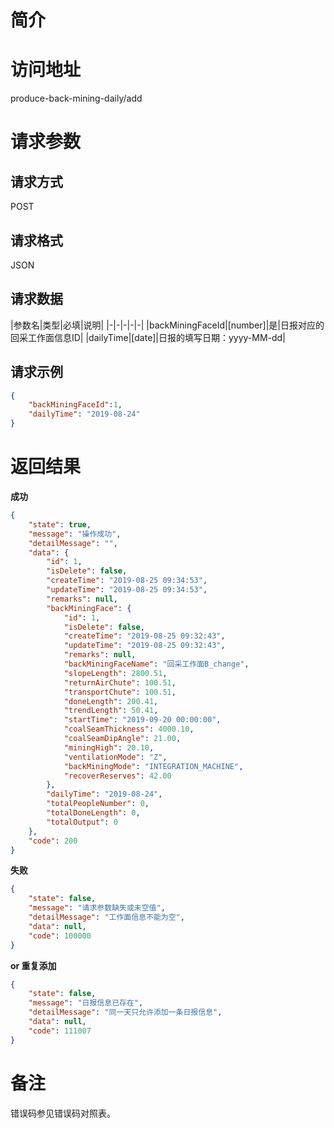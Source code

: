 # 简介

# 访问地址
produce-back-mining-daily/add

# 请求参数

## 请求方式
POST

## 请求格式
JSON

## 请求数据
|参数名|类型|必填|说明|
|-|-|-|-|-|
|backMiningFaceId|[number]|是|日报对应的回采工作面信息ID|
|dailyTime|[date]|日报的填写日期：yyyy-MM-dd|

## 请求示例
```json
{
	"backMiningFaceId":1,
	"dailyTime": "2019-08-24"
}
```

# 返回结果
**成功**
```json
{
    "state": true,
    "message": "操作成功",
    "detailMessage": "",
    "data": {
        "id": 1,
        "isDelete": false,
        "createTime": "2019-08-25 09:34:53",
        "updateTime": "2019-08-25 09:34:53",
        "remarks": null,
        "backMiningFace": {
            "id": 1,
            "isDelete": false,
            "createTime": "2019-08-25 09:32:43",
            "updateTime": "2019-08-25 09:32:43",
            "remarks": null,
            "backMiningFaceName": "回采工作面B_change",
            "slopeLength": 2800.51,
            "returnAirChute": 100.51,
            "transportChute": 100.51,
            "doneLength": 200.41,
            "trendLength": 50.41,
            "startTime": "2019-09-20 00:00:00",
            "coalSeamThickness": 4000.10,
            "coalSeamDipAngle": 21.00,
            "miningHigh": 20.10,
            "ventilationMode": "Z",
            "backMiningMode": "INTEGRATION_MACHINE",
            "recoverReserves": 42.00
        },
        "dailyTime": "2019-08-24",
        "totalPeopleNumber": 0,
        "totalDoneLength": 0,
        "totalOutput": 0
    },
    "code": 200
}
```

**失败**
```json
{
    "state": false,
    "message": "请求参数缺失或未空值",
    "detailMessage": "工作面信息不能为空",
    "data": null,
    "code": 100000
}
```

**or 重复添加**
```json
{
    "state": false,
    "message": "日报信息已存在",
    "detailMessage": "同一天只允许添加一条日报信息",
    "data": null,
    "code": 111007
}
```

# 备注
错误码参见错误码对照表。